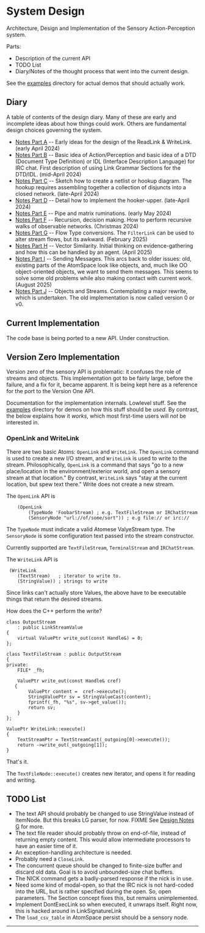 System Design
=============
Architecture, Design and Implementation of the Sensory Action-Perception
system.

Parts:
* Description of the current API
* TODO List
* Diary/Notes of the thought process that went into the current design.

See the [examples](examples) directory for actual demos that should
actually work.

Diary
-----
A table of contents of the design diary. Many of these are early and
incomplete ideas about how things could work. Others are fundamental
design choices governing the system.

* [Notes Part A](DesignNotes-A.md) -- Early ideas for the design of
  the ReadLink & WriteLink. (early April 2024)
* [Notes Part B](DesignNotes-B.md) -- Basic idea of Action/Perception
  and basic idea of a DTD (Document Type Definition) or IDL (Interface
  Description Language) for IRC chat.  First description of using Link
  Grammar Sections for the DTD/IDL.
  (mid-April 2024)
* [Notes Part C](DesignNotes-C.md) -- Sketch how to create a netlist
  or hookup diagram. The hookup requires assembling together a
  collection of disjuncts into a closed network.
  (late-April 2024)
* [Notes Part D](DesignNotes-D.md) -- Detail how to implement the
  hooker-upper.
  (late-April 2024)
* [Notes Part E](DesignNotes-E.md) -- Pipe and matrix ruminations.
  (early May 2024)
* [Notes Part F](DesignNotes-F.md) -- Recursion, decision making.
  How to perform recursive walks of observable networks.
  (Christmas 2024)
* [Notes Part G](DesignNotes-G.md) -- Flow Type conversions.
  The `FilterLink` can be used to alter stream flows, but its awkward.
  (February 2025)
* [Notes Part H](DesignNotes-H.md) -- Vector Similarity.
  Initial thinking on evidence-gathering and how this can be handled
  by an agent. (April 2025)
* [Notes Part I](DesignNotes-I.md) -- Sending Messages.
  This arcs back to older issues: old, existing parts of the AtomSpace
  look like objects, and, much like OO object-oriented objects, we
  want to send them messages. This seems to solve some old problems
  while also making contact with current work. (August 2025)
* [Notes Part J](DesignNotes-J.md) -- Objects and Streams.
  Contemplating a major rewrite, which is undertaken. The old
  implementation is now called version 0 or v0.

Current Implementation
----------------------
The code base is being ported to a new API. Under construction.

Version Zero Implementation
---------------------------
Version zero of the sensory API is problematic: it confuses the role
of streams and objects. This implementation got to be fairly large,
before the failure, and a fix for it, became apparent.  It is being
kept here as a reference for the port to the Version One API.

Documentation for the implementation internals. Lowlevel stuff. See the
[examples](examples) directory for demos on how this stuff should be
*used*. By contrast, the below explains how it *works*, which most
first-time users will *not* be interested in.

### OpenLink and WriteLink
There are two basic Atoms: `OpenLink` and `WriteLink`. The `OpenLink`
command is used to create a new I/O stream, and `WriteLink` is used to
write to the stream. Philosophically, `OpenLink` is a command that says
"go to a new place/location in the environment/exterior world, and open
a sensory stream at that location."  By contrast, `WriteLink` says "stay
at the current location, but spew text there." Write does not create a
new stream.

The `OpenLink` API is
```
	(OpenLink
		(TypeNode 'FoobarStream) ; e.g. TextFileStream or IRChatStream
		(SensoryNode "url://of/some/sort")) ; e.g file:// or irc://
```
The `TypeNode` must indicate a valid Atomese ValyeStream type.
The `SensoryNode` is some configuration text passed into the stream
constructor.

Currently supported are `TextFileStream`, `TerminalStream` and
`IRChatStream`.

The `WriteLink` API is
```
 (WriteLink
    (TextStream)   ; iterator to write to.
    (StringValue)) ; strings to write
```
Since links can't actually store Values, the above have to be executable
things that return the desired streams.

How does the C++ perform the write?
```
class OutputStream
	: public LinkStreamValue
{
	virtual ValuePtr write_out(const Handle&) = 0;
};

class TextFileStream : public OutputStream
{
private:
	FILE* _fh;

	ValuePtr write_out(const Handle& cref)
   {
		ValuePtr content =  cref->execute();
		StringValuePtr sv = StringValueCast(content);
		fprintf(_fh, "%s", sv->get_value());
		return sv;
	}
};

ValuePtr WriteLink::execute()
{
	TextStreamPtr = TextStreamCast(_outgoing[0]->execute());
	return ->write_out(_outgoing[1]);
}
```
That's it.

The `TextFileNode::execute()` creates new iterator,
and opens it for reading and writing.

TODO List
---------
* The text API should probably be changed to use StringValue instead
  of ItemNode. But this breaks LG parser, for now. FIXME
  See [Design Notes G](DesignNotes-G.md) for more.
* The text file reader should probably throw on end-of-file, instead
  of returning empty content. This would allow intermediate processors
  to have an easier time of it.
* An exception-handling architecture is needed.
* Probably need a `CloseLink`.
* The concurrent queue should be changed to finite-size buffer and
  discard old data. Goal is to avoid unbounded-size chat buffers.
* The NICK command gets a badly-parsed response if the nick is in use.
* Need some kind of modal-open, so that the IRC nick is not hard-coded
  into the URL, but is rather specified during the open. So, open
  parameters. The Section concept fixes this, but remains unimplemented.
* Implement DontExecLink so when executed, it unwraps itself.
  Right now, this is hacked around in LinkSignatureLink
* The `load_csv_table` in AtomSpace persist should be a sensory node.

--------------------------------
